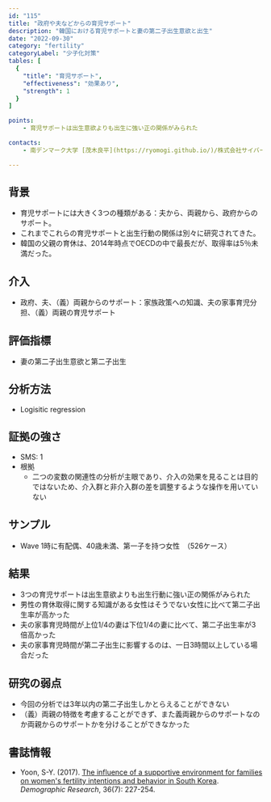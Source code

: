 ```yaml
---
id: "115"
title: "政府や夫などからの育児サポート"
description: "韓国における育児サポートと妻の第二子出生意欲と出生"
date: "2022-09-30"
category: "fertility"
categoryLabel: "少子化対策"
tables: [
  {
    "title": "育児サポート",
    "effectiveness": "効果あり",
    "strength": 1
  }
]

points:
    - 育児サポートは出生意欲よりも出生に強い正の関係がみられた

contacts:
    - 南デンマーク大学 [茂木良平](https://ryomogi.github.io/)/株式会社サイバーエージェント経済学社会実装チーム

---
```


## 背景
- 育児サポートには大きく3つの種類がある：夫から、両親から、政府からのサポート。
- これまでこれらの育児サポートと出生行動の関係は別々に研究されてきた。
- 韓国の父親の育休は、2014年時点でOECDの中で最長だが、取得率は5％未満だった。

## 介入
- 政府、夫、（義）両親からのサポート：家族政策への知識、夫の家事育児分担、（義）両親の育児サポート


## 評価指標
- 妻の第二子出生意欲と第二子出生


## 分析方法
- Logisitic regression


## 証拠の強さ
- SMS: 1
- 根拠 
  - 二つの変数の関連性の分析が主眼であり、介入の効果を見ることは目的ではないため、介入群と非介入群の差を調整するような操作を用いていない


## サンプル
- Wave 1時に有配偶、40歳未満、第一子を持つ女性　（526ケース）


## 結果
- 3つの育児サポートは出生意欲よりも出生行動に強い正の関係がみられた
- 男性の育休取得に関する知識がある女性はそうでない女性に比べて第二子出生率が高かった
- 夫の家事育児時間が上位1/4の妻は下位1/4の妻に比べて、第二子出生率が3倍高かった
- 夫の家事育児時間が第二子出生に影響するのは、一日3時間以上している場合だった


## 研究の弱点
- 今回の分析では3年以内の第二子出生しかとらえることができない
- （義）両親の特徴を考慮することができず、また義両親からのサポートなのか両親からのサポートかを分けることができなかった

## 書誌情報
- Yoon, S-Y. (2017). [The influence of a supportive environment for families on women's fertility intentions and behavior in South Korea](https://www.demographic-research.org/volumes/vol36/7/default.htm). *Demographic Research*, 36(7): 227-254.